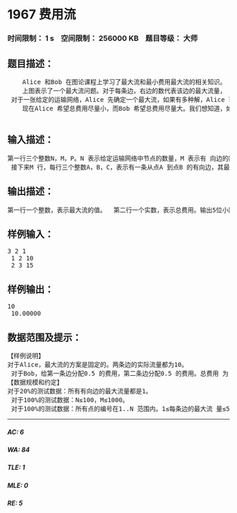 # 1967 费用流   
### 时间限制： 1 s&nbsp;&nbsp;&nbsp;&nbsp;空间限制： 256000 KB&nbsp;&nbsp;&nbsp;&nbsp;题目等级： 大师  
## 题目描述：  

<pre>
    Alice 和Bob 在图论课程上学习了最大流和最小费用最大流的相关知识。 最大流问题：给定一张有向图表示运输网络，一个源点S 和一个汇点T，每 条边都有最大流量。一个合法的网络流方案必须满足：(1)每条边的实际流量都不超过其最大流量且非负；(2)除了源点S 和汇点T 之外，对于其余所有点，都 满足该点总流入流量等于该点总流出流量；而S 点的净流出流量等于T 点的净 流入流量，这个值也即该网络流方案的总运输量。最大流问题就是对于给定的运 输网络，求总运输量最大的网络流方案。
    上图表示了一个最大流问题。对于每条边，右边的数代表该边的最大流量， 左边的数代表在最优解中，该边的实际流量。需要注意到，一个最大流问题的解 可能不是唯一的。   
 对于一张给定的运输网络，Alice 先确定一个最大流，如果有多种解，Alice 可以任选一种；之后Bob 在每条边上分配单位花费(单位花费必须是非负实数)， 要求所有边的单位花费之和等于P。总费用等于每一条边的实际流量乘以该边的单位花费。需要注意到，Bob 在分配单位花费之前，已经知道Alice 所给出的最大流方案。   
    现在Alice 希望总费用尽量小，而Bob 希望总费用尽量大。我们想知道，如果两个人都执行最优策略，最大流的值和总费用分别为多少。

</pre>
  
  
## 输入描述：  

<pre>
第一行三个整数N，M，P。N 表示给定运输网络中节点的数量，M 表示有 向边的数量，P 的含义见问题描述部分。为了简化问题，我们假设源点S 是点1，汇点T 是点N 。   
 接下来M 行，每行三个整数A，B，C，表示有一条从点A 到点B 的有向边，其最大流量是C。
</pre>
  
  
## 输出描述：  

<pre>
第一行一个整数，表示最大流的值。  第二行一个实数，表示总费用。输出5位小数。
</pre>
  
  
## 样例输入：  

<pre>
3 2 1   
 1 2 10   
 2 3 15
</pre>
  
  
## 样例输出：  

<pre>
10   
 10.00000
</pre>
  
  
## 数据范围及提示：  

<pre>
【样例说明】
对于Alice，最大流的方案是固定的。两条边的实际流量都为10。   
 对于Bob，给第一条边分配0.5 的费用，第二条边分配0.5 的费用。总费用 为：10*0.5+10*0.5=10 。可以证明不存在总费用更大的分配方案。
【数据规模和约定】
对于20%的测试数据：所有有向边的最大流量都是1。   
 对于100%的测试数据：N≤100，M≤1000。   
 对于100%的测试数据：所有点的编号在1..N 范围内。1≤每条边的最大流 量≤50000。1≤P≤10。给定运输网络中不会有起点和终点相同的边。
</pre>
  
  
***  

##### AC: 6  
##### WA: 84  
##### TLE: 1  
##### MLE: 0  
##### RE: 5  
